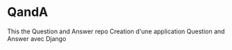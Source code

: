 # QandA
This the Question and Answer repo
Creation d'une application Question and Answer avec Django
